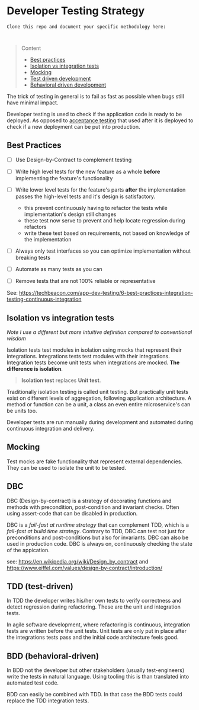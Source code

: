 # Developer Testing Strategy

```
Clone this repo and document your specific methodology here:



```
> Content
> - [Best practices](#best-practices)
> - [Isolation vs integration tests](#isolation-vs-integration-tests)
> - [Mocking](#mocking)
> - [Test driven development](#tdd-test-driven)
> - [Behavioral driven development](#bdd-behavioral-driven)

The trick of testing in general is to fail as fast as possible when bugs still have minimal impact.

Developer testing is used to check if the application code is ready to be deployed. 
As opposed to [acceptance testing](acceptance-testing-strategy.md) that used after it is deployed to check if a new deployment can be put into production.

## Best Practices

- [ ] Use Design-by-Contract to complement testing


- [ ] Write high level tests for the new feature as a whole **before** implementing the feature's functionality


- [ ] Write lower level tests for the feature's parts **after** the implementation passes the high-level tests and it's design is satisfactory. 
   - this prevent continuously having to refactor the tests while implementation's design still changes
   - these test now serve to prevent and help locate regression during refactors
   - write these test based on requirements, not based on knowledge of the implementation


- [ ] Always only test interfaces so you can optimize implementation without breaking tests


- [ ] Automate as many tests as you can


- [ ] Remove tests that are not 100% reliable or representative


See: https://techbeacon.com/app-dev-testing/6-best-practices-integration-testing-continuous-integration 

## Isolation vs integration tests

*Note I use a different but more intuitive definition compared to conventional wisdom*

Isolation tests test modules in isolation using mocks that represent their integrations.
Integrations tests test modules with their integrations.
Integration tests become unit tests when integrations are mocked.
**The difference is isolation**.

> **Isolation test** replaces **Unit test**. 

Traditionally isolation testing is called unit testing. But practically unit tests exist on different levels of aggregation, following application architecture.
A method or function can be a unit, a class an even entire microservice's can be units too.

Developer tests are run manually during development and automated during continuous integration and delivery.

## Mocking

Test mocks are fake functionality that represent external dependencies. They can be used to isolate the unit to be tested.

## DBC

DBC (Design-by-contract) is a strategy of decorating functions and methods with precondition, post-condition and invariant checks.
Often using assert-code that can be disabled in production.

DBC is a *fail-fast at runtime strategy* that can complement TDD, which is a *fail-fast at build time strategy*.
Contrary to TDD, DBC can test not just for preconditions and post-conditions but also for invariants. DBC can also be used in production code. DBC is always on, continuously checking the state of the appication.

see: https://en.wikipedia.org/wiki/Design_by_contract and https://www.eiffel.com/values/design-by-contract/introduction/

## TDD (test-driven)

In TDD the developer writes his/her own tests to verify correctness and detect regression during refactoring.
These are the unit and integration tests.

In agile software development, where refactoring is continuous, integration tests are written before the unit tests.
Unit tests are only put in place after the integrations tests pass and the initial code architecture feels good.

## BDD (behavioral-driven)
 
In BDD not the developer but other stakeholders (usually test-engineers) write the tests in natural language.
Using tooling this is than translated into automated test code.

BDD can easily be combined with TDD. In that case the BDD tests could replace the TDD integration tests. 


